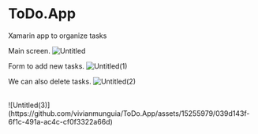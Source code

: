 # ToDo.App
Xamarin app to organize tasks

Main screen.
![Untitled](https://github.com/vivianmunguia/ToDo.App/assets/15255979/1f546f0e-cf4d-42ee-8c35-66c655f8c5c2)

Form to add new tasks.
![Untitled(1)](https://github.com/vivianmunguia/ToDo.App/assets/15255979/4462b6ee-1c2a-4020-9204-7bb6910cb91f)

We can also delete tasks.
![Untitled(2)](https://github.com/vivianmunguia/ToDo.App/assets/15255979/f720e17f-b618-4ce8-9226-40fbf72786d2)

<br>
![Untitled(3)](https://github.com/vivianmunguia/ToDo.App/assets/15255979/039d143f-6f1c-491a-ac4c-cf0f3322a66d)

